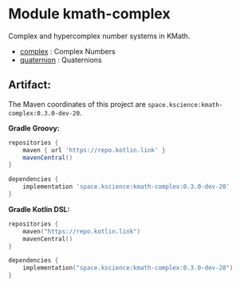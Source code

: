 # Module kmath-complex

Complex and hypercomplex number systems in KMath.

 - [complex](src/commonMain/kotlin/space/kscience/kmath/complex/Complex.kt) : Complex Numbers
 - [quaternion](src/commonMain/kotlin/space/kscience/kmath/complex/Quaternion.kt) : Quaternions


## Artifact:

The Maven coordinates of this project are `space.kscience:kmath-complex:0.3.0-dev-20`.

**Gradle Groovy:**
```groovy
repositories {
    maven { url 'https://repo.kotlin.link' }
    mavenCentral()
}

dependencies {
    implementation 'space.kscience:kmath-complex:0.3.0-dev-20'
}
```
**Gradle Kotlin DSL:**
```kotlin
repositories {
    maven("https://repo.kotlin.link")
    mavenCentral()
}

dependencies {
    implementation("space.kscience:kmath-complex:0.3.0-dev-20")
}
```
